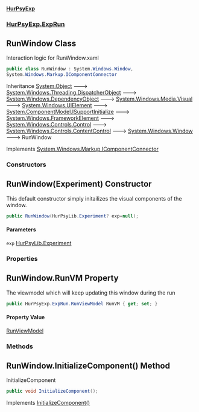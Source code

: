 #### [HurPsyExp](index.md 'index')
### [HurPsyExp.ExpRun](HurPsyExp.ExpRun.md 'HurPsyExp.ExpRun')

## RunWindow Class

Interaction logic for RunWindow.xaml

```csharp
public class RunWindow : System.Windows.Window,
System.Windows.Markup.IComponentConnector
```

Inheritance [System.Object](https://docs.microsoft.com/en-us/dotnet/api/System.Object 'System.Object') &#129106; [System.Windows.Threading.DispatcherObject](https://docs.microsoft.com/en-us/dotnet/api/System.Windows.Threading.DispatcherObject 'System.Windows.Threading.DispatcherObject') &#129106; [System.Windows.DependencyObject](https://docs.microsoft.com/en-us/dotnet/api/System.Windows.DependencyObject 'System.Windows.DependencyObject') &#129106; [System.Windows.Media.Visual](https://docs.microsoft.com/en-us/dotnet/api/System.Windows.Media.Visual 'System.Windows.Media.Visual') &#129106; [System.Windows.UIElement](https://docs.microsoft.com/en-us/dotnet/api/System.Windows.UIElement 'System.Windows.UIElement') &#129106; [System.ComponentModel.ISupportInitialize](https://docs.microsoft.com/en-us/dotnet/api/System.ComponentModel.ISupportInitialize 'System.ComponentModel.ISupportInitialize') &#129106; [System.Windows.FrameworkElement](https://docs.microsoft.com/en-us/dotnet/api/System.Windows.FrameworkElement 'System.Windows.FrameworkElement') &#129106; [System.Windows.Controls.Control](https://docs.microsoft.com/en-us/dotnet/api/System.Windows.Controls.Control 'System.Windows.Controls.Control') &#129106; [System.Windows.Controls.ContentControl](https://docs.microsoft.com/en-us/dotnet/api/System.Windows.Controls.ContentControl 'System.Windows.Controls.ContentControl') &#129106; [System.Windows.Window](https://docs.microsoft.com/en-us/dotnet/api/System.Windows.Window 'System.Windows.Window') &#129106; RunWindow

Implements [System.Windows.Markup.IComponentConnector](https://docs.microsoft.com/en-us/dotnet/api/System.Windows.Markup.IComponentConnector 'System.Windows.Markup.IComponentConnector')
### Constructors

<a name='HurPsyExp.ExpRun.RunWindow.RunWindow(HurPsyLib.Experiment)'></a>

## RunWindow(Experiment) Constructor

This default constructor simply initailizes the visual components of the window.

```csharp
public RunWindow(HurPsyLib.Experiment? exp=null);
```
#### Parameters

<a name='HurPsyExp.ExpRun.RunWindow.RunWindow(HurPsyLib.Experiment).exp'></a>

`exp` [HurPsyLib.Experiment](https://docs.microsoft.com/en-us/dotnet/api/HurPsyLib.Experiment 'HurPsyLib.Experiment')
### Properties

<a name='HurPsyExp.ExpRun.RunWindow.RunVM'></a>

## RunWindow.RunVM Property

The viewmodel which will keep updating this window during the run

```csharp
public HurPsyExp.ExpRun.RunViewModel RunVM { get; set; }
```

#### Property Value
[RunViewModel](HurPsyExp.ExpRun.RunViewModel.md 'HurPsyExp.ExpRun.RunViewModel')
### Methods

<a name='HurPsyExp.ExpRun.RunWindow.InitializeComponent()'></a>

## RunWindow.InitializeComponent() Method

InitializeComponent

```csharp
public void InitializeComponent();
```

Implements [InitializeComponent()](https://docs.microsoft.com/en-us/dotnet/api/System.Windows.Markup.IComponentConnector.InitializeComponent 'System.Windows.Markup.IComponentConnector.InitializeComponent')